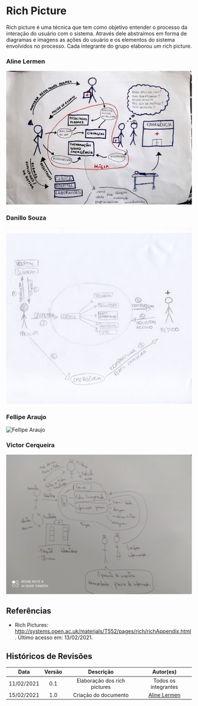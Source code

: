 # Rich Picture

Rich picture é uma técnica que tem como objetivo entender o processo da interação do usuário com o sistema. Através dele abstraimos em forma de diagramas e imagens as ações do usuário e os elementos do sistema envolvidos no processo. Cada integrante do grupo elaborou um rich picture.

### Aline Lermen

![Aline Lermen](../../assets/images/richPictures/richPicture_Aline.jpg)

### Danillo Souza

![Danillo Souza](../../assets/images/richPictures/richPictureDanillo.jpg)

### Fellipe Araujo

![Fellipe Araujo](../../assets/images/richPictures/richPicture_FellipeAraujo.jpg)

### Victor Cerqueira

![Victor Cerqueira](../../assets/images/richPictures/richPicture_VictorAmaral.jpg)


## Referências
- Rich Pictures: http://systems.open.ac.uk/materials/T552/pages/rich/richAppendix.html. Último acesso em: 13/02/2021.


## Históricos de Revisões

|    Data    | Versão |          Descrição           |                   Autor(es)                    |
| :--------: | :----: | :--------------------------: | :--------------------------------------------: |
| 11/02/2021 |  0.1   | Elaboração dos rich pictures |              Todos os integrantes              |
| 15/02/2021 |  1.0   |     Criação do documento     | [Aline Lermen](https://github.com/AlineLermen) |
